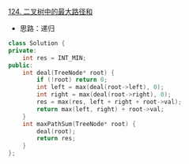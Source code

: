 [124. 二叉树中的最大路径和](https://leetcode.cn/problems/binary-tree-maximum-path-sum/)
- 思路：递归
```C++
class Solution {
private:
    int res = INT_MIN;
public:
    int deal(TreeNode* root) {
        if (!root) return 0;
        int left = max(deal(root->left), 0);
        int right = max(deal(root->right), 0);
        res = max(res, left + right + root->val);
        return max(left, right) + root->val;
    }
    int maxPathSum(TreeNode* root) {
        deal(root);
        return res;
    }
};
```